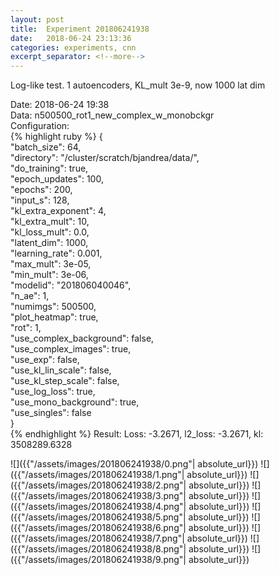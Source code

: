 ```yaml
---
layout: post
title:  Experiment 201806241938
date:   2018-06-24 23:13:36
categories: experiments, cnn
excerpt_separator: <!--more-->
---
```

Log-like test. 1 autoencoders, KL_mult 3e-9, now 1000 lat dim  

 <!--more-->
Date: 2018-06-24 19:38  
Data: n500500_rot1_new_complex_w_monobckgr  
Configuration:   
{% highlight ruby %}
{  
    "batch_size": 64,   
    "directory": "/cluster/scratch/bjandrea/data/",   
    "do_training": true,   
    "epoch_updates": 100,   
    "epochs": 200,   
    "input_s": 128,   
    "kl_extra_exponent": 4,   
    "kl_extra_mult": 10,   
    "kl_loss_mult": 0.0,   
    "latent_dim": 1000,   
    "learning_rate": 0.001,   
    "max_mult": 3e-05,   
    "min_mult": 3e-06,   
    "modelid": "201806040046",   
    "n_ae": 1,   
    "numimgs": 500500,   
    "plot_heatmap": true,   
    "rot": 1,   
    "use_complex_background": false,   
    "use_complex_images": true,   
    "use_exp": false,   
    "use_kl_lin_scale": false,   
    "use_kl_step_scale": false,   
    "use_log_loss": true,   
    "use_mono_background": true,   
    "use_singles": false  
}  
{% endhighlight %}
Result: Loss: -3.2671, l2_loss: -3.2671, kl: 3508289.6328  

![]({{"/assets/images/201806241938/0.png"| absolute_url}})
![]({{"/assets/images/201806241938/1.png"| absolute_url}})
![]({{"/assets/images/201806241938/2.png"| absolute_url}})
![]({{"/assets/images/201806241938/3.png"| absolute_url}})
![]({{"/assets/images/201806241938/4.png"| absolute_url}})
![]({{"/assets/images/201806241938/5.png"| absolute_url}})
![]({{"/assets/images/201806241938/6.png"| absolute_url}})
![]({{"/assets/images/201806241938/7.png"| absolute_url}})
![]({{"/assets/images/201806241938/8.png"| absolute_url}})
![]({{"/assets/images/201806241938/9.png"| absolute_url}})
